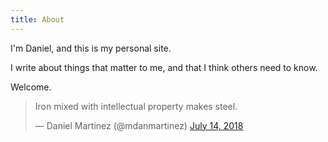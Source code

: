 ```yaml
---
title: About
---
```


I'm Daniel, and this is my personal site.

I write about things that matter to me, and that I think others need to know.

Welcome.

<blockquote class="twitter-tweet" data-partner="tweetdeck"><p lang="en" dir="ltr">Iron mixed with intellectual property makes steel.</p>&mdash; Daniel Martinez (@mdanmartinez) <a href="https://twitter.com/mdanmartinez/status/1018115328067493888?ref_src=twsrc%5Etfw">July 14, 2018</a></blockquote>